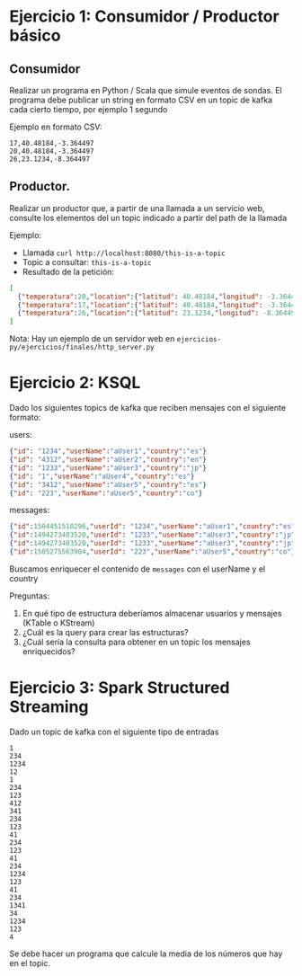 # Ejercicio 1: Consumidor / Productor básico
## Consumidor
Realizar un programa en Python / Scala que simule eventos de sondas. El programa debe publicar un string en formato CSV en un topic de kafka cada cierto tiempo, por ejemplo 1 segundo

Ejemplo en formato CSV:
```csv
17,40.48184,-3.364497
20,40.48184,-3.364497
26,23.1234,-8.364497
```
## Productor.
Realizar un productor que, a partir de una llamada a un servicio web, consulte los elementos 
del un topic indicado a partir del path de la llamada

Ejemplo: 
 * Llamada `curl http://localhost:8080/this-is-a-topic` 
 * Topic a consultar: `this-is-a-topic`
 * Resultado de la petición:
```json
[
  {"temperatura":20,"location":{"latitud": 40.48184,"longitud": -3.364497}},
  {"temperatura":17,"location":{"latitud": 40.48184,"longitud": -3.364497}},
  {"temperatura":26,"location":{"latitud": 23.1234,"longitud": -8.364497}}
]
```

Nota: Hay un ejemplo de un servidor web en `ejercicios-py/ejercicios/finales/http_server.py`

# Ejercicio 2: KSQL

Dado los siguientes  topics de kafka que reciben mensajes con el siguiente formato:

users:
```json
{"id": "1234","userName":"aUser1","country":"es"}
{"id": "4312","userName":"aUser2","country":"en"}
{"id": "1233","userName":"aUser3","country":"jp"}
{"id": "1","userName":"aUser4","country":"es"}
{"id": "3412","userName":"aUser5","country":"es"}
{"id": "223","userName":"aUser5","country":"co"}
```

messages:
```json
{"id":1504451510296,"userId": "1234","userName":"aUser1","country":"es"}
{"id":1494273403520,"userId": "1233","userName":"aUser3","country":"jp"}
{"id":1494273403520,"userId": "1233","userName":"aUser3","country":"jp"}
{"id":1505275563904,"userId": "223","userName":"aUser5","country":"co"}
```
 
Buscamos enriquecer el contenido de `messages` con el userName y el country

Preguntas:
1) En qué tipo de estructura deberíamos almacenar usuarios y mensajes (KTable o KStream)
2) ¿Cuál es la query para crear las estructuras?
3) ¿Cuál sería la consulta para obtener en un topic los mensajes enriquecidos?

# Ejercicio 3: Spark Structured Streaming

Dado un topic de kafka con el siguiente tipo de entradas
```
1
234
1234
12
1
234
123
412
341
234
123
41
234
123
41
234
1234
123
41
234
1341
34
1234
123
4
```

Se debe hacer un programa que calcule la media de los números que hay en el topic. 


